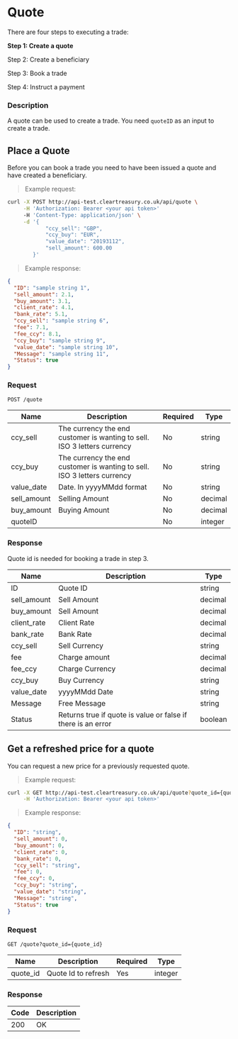 # Quote

There are four steps to executing a trade:

**Step 1: Create a quote**

Step 2: Create a beneficiary

Step 3: Book a trade

Step 4: Instruct a payment

### Description

A quote can be used to create a trade<!-- TODO: within 30 minutes -->. You need `quoteID` as an input to create a trade. <!-- TODO: Quote locks current mid-market exchange rate that will be used for your payment. Quote also calculates transfer fee and estimates delivery time. -->

## Place a Quote

Before you can book a trade you need to have been issued a quote and have created a beneficiary.

> Example request:

```bash
curl -X POST http://api-test.cleartreasury.co.uk/api/quote \
     -H 'Authorization: Bearer <your api token>'
     -H 'Content-Type: application/json' \
     -d '{
            "ccy_sell": "GBP",
            "ccy_buy": "EUR",
            "value_date": "20193112",
            "sell_amount": 600.00
        }'
```

> Example response:

```json
{
  "ID": "sample string 1",
  "sell_amount": 2.1,
  "buy_amount": 3.1,
  "client_rate": 4.1,
  "bank_rate": 5.1,
  "ccy_sell": "sample string 6",
  "fee": 7.1,
  "fee_ccy": 8.1,
  "ccy_buy": "sample string 9",
  "value_date": "sample string 10",
  "Message": "sample string 11",
  "Status": true
}
```

### Request

`POST /quote`

| Name        | Description                                                                 | Required | Type    |
| ----------- | --------------------------------------------------------------------------- | -------- | ------- |
| ccy_sell    | The currency the end customer is wanting to sell.<br>ISO 3 letters currency | No       | string  |
| ccy_buy     | The currency the end customer is wanting to sell.<br>ISO 3 letters currency | No       | string  |
| value_date  | Date. In yyyyMMdd format                                                    | No       | string  |
| sell_amount | Selling Amount                                                              | No       | decimal |
| buy_amount  | Buying Amount                                                               | No       | decimal |
| quoteID     |                                                                             | No       | integer |

### Response

Quote id is needed for booking a trade in step 3.

| Name        | Description                                                  | Type    |
| ----------- | ------------------------------------------------------------ | ------- |
| ID          | Quote ID                                                     | string  |
| sell_amount | Sell Amount                                                  | decimal |
| buy_amount  | Sell Amount                                                  | decimal |
| client_rate | Client Rate                                                  | decimal |
| bank_rate   | Bank Rate                                                    | decimal |
| ccy_sell    | Sell Currency                                                | string  |
| fee         | Charge amount                                                | decimal |
| fee_ccy     | Charge Currency                                              | decimal |
| ccy_buy     | Buy Currency                                                 | string  |
| value_date  | yyyyMMdd Date                                                | string  |
| Message     | Free Message                                                 | string  |
| Status      | Returns true if quote is value or false if there is an error | boolean |

## Get a refreshed price for a quote

<!-- TODO: Add info about how long a quote lasts for -->

You can request a new price for a previously requested quote.

> Example request:

```bash
curl -X GET http://api-test.cleartreasury.co.uk/api/quote?quote_id={quote_id} \
     -H 'Authorization: Bearer <your api token>'
```

> Example response:

```json
{
  "ID": "string",
  "sell_amount": 0,
  "buy_amount": 0,
  "client_rate": 0,
  "bank_rate": 0,
  "ccy_sell": "string",
  "fee": 0,
  "fee_ccy": 0,
  "ccy_buy": "string",
  "value_date": "string",
  "Message": "string",
  "Status": true
}
```

### Request

`GET /quote?quote_id={quote_id}`

| Name     | Description         | Required | Type    |
| -------- | ------------------- | -------- | ------- |
| quote_id | Quote Id to refresh | Yes      | integer |

### Response

<!-- TODO: Add proper response data -->

| Code | Description |
| ---- | ----------- |
| 200  | OK          |
